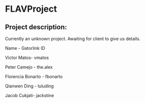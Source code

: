 FLAVProject
===========

Project description:
--------------------
Currently an unknown project. Awaiting for client to give us details.

Name - Gatorlink ID

Victor Matos- vmatos

Peter Camejo - the.alex

Florencia Bonarto - fbonarto

Qianwen Ding - luluding        

Jacob Cukjati- jackstine



